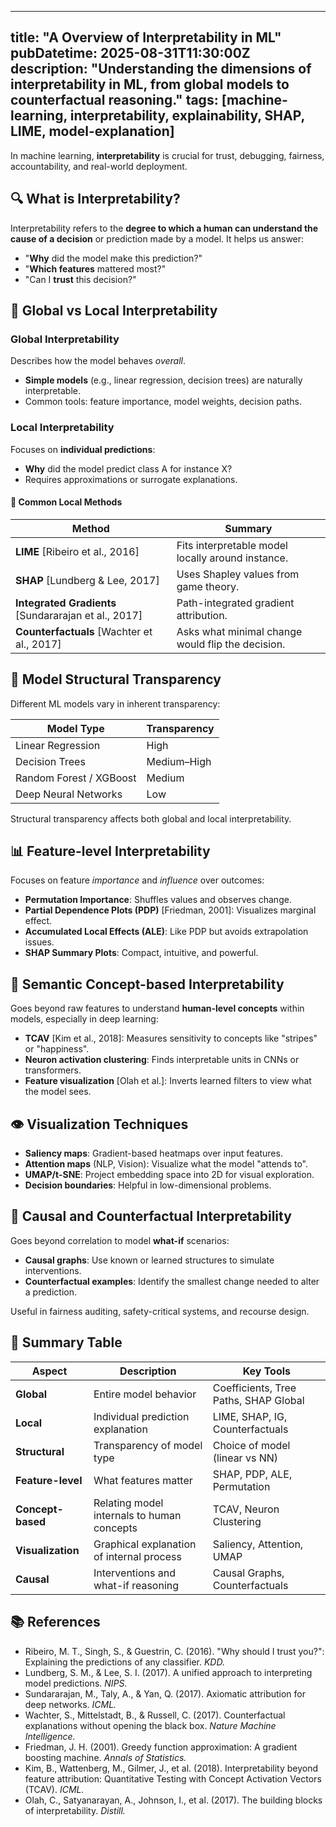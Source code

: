 ---

title: "A  Overview of Interpretability in ML"
pubDatetime: 2025-08-31T11:30:00Z
description: "Understanding the dimensions of interpretability in ML, from global models to counterfactual reasoning."
tags: [machine-learning, interpretability, explainability, SHAP, LIME, model-explanation]
-----------------------------------------------------------------------------------------------

In machine learning, **interpretability** is crucial for trust, debugging, fairness, accountability, and real-world deployment. 

## 🔍 What is Interpretability?

Interpretability refers to the **degree to which a human can understand the cause of a decision** or prediction made by a model. It helps us answer:

* "**Why** did the model make this prediction?"
* "**Which features** mattered most?"
* "Can I **trust** this decision?"

## 📏 Global vs Local Interpretability

### Global Interpretability

Describes how the model behaves *overall*.

* **Simple models** (e.g., linear regression, decision trees) are naturally interpretable.
* Common tools: feature importance, model weights, decision paths.

### Local Interpretability

Focuses on **individual predictions**:

* **Why** did the model predict class A for instance X?
* Requires approximations or surrogate explanations.

#### 🔧 Common Local Methods

| Method                                                | Summary                                           |
| ----------------------------------------------------- | ------------------------------------------------- |
| **LIME** \[Ribeiro et al., 2016]                      | Fits interpretable model locally around instance. |
| **SHAP** \[Lundberg & Lee, 2017]                      | Uses Shapley values from game theory.             |
| **Integrated Gradients** \[Sundararajan et al., 2017] | Path-integrated gradient attribution.             |
| **Counterfactuals** \[Wachter et al., 2017]           | Asks what minimal change would flip the decision. |

## 🧱 Model Structural Transparency

Different ML models vary in inherent transparency:

| Model Type              | Transparency |
| ----------------------- | ------------ |
| Linear Regression       | High         |
| Decision Trees          | Medium–High  |
| Random Forest / XGBoost | Medium       |
| Deep Neural Networks    | Low          |

Structural transparency affects both global and local interpretability.

## 📊 Feature-level Interpretability

Focuses on feature *importance* and *influence* over outcomes:

* **Permutation Importance**: Shuffles values and observes change.
* **Partial Dependence Plots (PDP)** \[Friedman, 2001]: Visualizes marginal effect.
* **Accumulated Local Effects (ALE)**: Like PDP but avoids extrapolation issues.
* **SHAP Summary Plots**: Compact, intuitive, and powerful.

## 🧠 Semantic Concept-based Interpretability

Goes beyond raw features to understand **human-level concepts** within models, especially in deep learning:

* **TCAV** \[Kim et al., 2018]: Measures sensitivity to concepts like "stripes" or "happiness".
* **Neuron activation clustering**: Finds interpretable units in CNNs or transformers.
* **Feature visualization** \[Olah et al.]: Inverts learned filters to view what the model sees.

## 👁️ Visualization Techniques

* **Saliency maps**: Gradient-based heatmaps over input features.
* **Attention maps** (NLP, Vision): Visualize what the model "attends to".
* **UMAP/t-SNE**: Project embedding space into 2D for visual exploration.
* **Decision boundaries**: Helpful in low-dimensional problems.

## 🧪 Causal and Counterfactual Interpretability

Goes beyond correlation to model **what-if** scenarios:

* **Causal graphs**: Use known or learned structures to simulate interventions.
* **Counterfactual examples**: Identify the smallest change needed to alter a prediction.

Useful in fairness auditing, safety-critical systems, and recourse design.

## 🧭 Summary Table

| Aspect            | Description                                | Key Tools                             |
| ----------------- | ------------------------------------------ | ------------------------------------- |
| **Global**        | Entire model behavior                      | Coefficients, Tree Paths, SHAP Global |
| **Local**         | Individual prediction explanation          | LIME, SHAP, IG, Counterfactuals       |
| **Structural**    | Transparency of model type                 | Choice of model (linear vs NN)        |
| **Feature-level** | What features matter                       | SHAP, PDP, ALE, Permutation           |
| **Concept-based** | Relating model internals to human concepts | TCAV, Neuron Clustering               |
| **Visualization** | Graphical explanation of internal process  | Saliency, Attention, UMAP             |
| **Causal**        | Interventions and what-if reasoning        | Causal Graphs, Counterfactuals        |

## 📚 References

* Ribeiro, M. T., Singh, S., & Guestrin, C. (2016). "Why should I trust you?": Explaining the predictions of any classifier. *KDD.*
* Lundberg, S. M., & Lee, S. I. (2017). A unified approach to interpreting model predictions. *NIPS.*
* Sundararajan, M., Taly, A., & Yan, Q. (2017). Axiomatic attribution for deep networks. *ICML.*
* Wachter, S., Mittelstadt, B., & Russell, C. (2017). Counterfactual explanations without opening the black box. *Nature Machine Intelligence.*
* Friedman, J. H. (2001). Greedy function approximation: A gradient boosting machine. *Annals of Statistics.*
* Kim, B., Wattenberg, M., Gilmer, J., et al. (2018). Interpretability beyond feature attribution: Quantitative Testing with Concept Activation Vectors (TCAV). *ICML.*
* Olah, C., Satyanarayan, A., Johnson, I., et al. (2017). The building blocks of interpretability. *Distill.*

